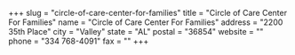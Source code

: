 +++
slug = "circle-of-care-center-for-families"
title = "Circle of Care Center For Families"
name = "Circle of Care Center For Families"
address = "2200 35th Place"
city = "Valley"
state = "AL"
postal = "36854"
website = ""
phone = "334 768-4091"
fax = ""
+++
